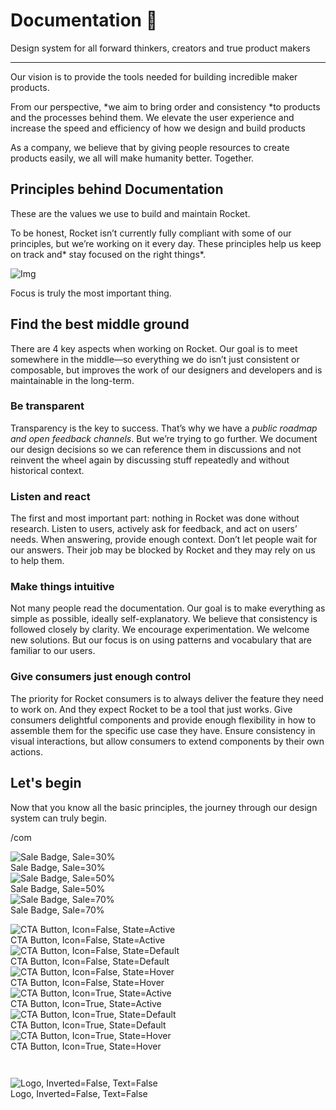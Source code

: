 
# Documentation 🚀

Design system for all forward thinkers, creators and true product makers

---

Our vision is to provide the tools needed for building incredible maker products.

From our perspective, *we aim to bring order and consistency *to products and the processes behind them. We elevate the user experience and increase the speed and efficiency of how we design and build products

As a company, we believe that by giving people resources to create products easily, we all will make humanity better. Together.

## Principles behind Documentation

These are the values we use to build and maintain Rocket.

To be honest, Rocket isn’t currently fully compliant with some of our principles, but we’re working on it every day. These principles help us keep on track and* stay focused on the right things*.

![Img](https://studio-assets.supernova.io/design-systems/14533/9289758a-6300-472a-bbc6-a57098081abf.jpeg?Expires=1990828800&Policy=eyJTdGF0ZW1lbnQiOlt7IlJlc291cmNlIjoiaHR0cHM6Ly9zdHVkaW8tYXNzZXRzLnN1cGVybm92YS5pby9kZXNpZ24tc3lzdGVtcy8xNDUzMy85Mjg5NzU4YS02MzAwLTQ3MmEtYmJjNi1hNTcwOTgwODFhYmYuanBlZyIsIkNvbmRpdGlvbiI6eyJEYXRlTGVzc1RoYW4iOnsiQVdTOkVwb2NoVGltZSI6MTk5MDgyODgwMH19fV19&Signature=E9DL6D-ZtS~4qaH18y5tnHC4gtpQUzZb85NmDFMuezn~MaWHPSumzBv6tXkxGqSgGyKh~9FaYnbfHkcJhU~4F~jdbuY70gbRxUpvnBtyCpz8o0mci-d2A9WoIZ3RGl11izD3c2WMfUaKhSaFlUw8cTGP-9vrqeUi58O2P4zYT9eAeyvOIFzQXgIgljhxiB9mIVU5a4j1vDL8ntJpagEZukKRskOgMrrB4LNQ-nRsvXFF7W5C5EkdoZPZf4jFxcQu2Yj6M9-bqNBXubYMsYYhEXqvqUOAnYVaE59E5PSSe43HKv2gp1ajSJ3ttHtTtCITO8Vyfh1FoTl03Z18ki8iZg__&Key-Pair-Id=APKAJGK34LCCAUR7N6LA)

Focus is truly the most important thing.

## Find the best middle ground

There are 4 key aspects when working on Rocket. Our goal is to meet somewhere in the middle—so everything we do isn’t just consistent or composable, but improves the work of our designers and developers and is maintainable in the long-term.

### Be transparent

Transparency is the key to success. That’s why we have a *public roadmap and open feedback channels*. But we’re trying to go further. We document our design decisions so we can reference them in discussions and not reinvent the wheel again by discussing stuff repeatedly and without historical context.

### Listen and react

The first and most important part: nothing in Rocket was done without research. Listen to users, actively ask for feedback, and act on users’ needs. When answering, provide enough context. Don’t let people wait for our answers. Their job may be blocked by Rocket and they may rely on us to help them.

### Make things intuitive

Not many people read the documentation. Our goal is to make everything as simple as possible, ideally self-explanatory. We believe that consistency is followed closely by clarity. We encourage experimentation. We welcome new solutions. But our focus is on using patterns and vocabulary that are familiar to our users.

### Give consumers just enough control

The priority for Rocket consumers is to always deliver the feature they need to work on. And they expect Rocket to be a tool that just works. Give consumers delightful components and provide enough flexibility in how to assemble them for the specific use case they have. Ensure consistency in visual interactions, but allow consumers to extend components by their own actions.

## Let's begin

Now that you know all the basic principles, the journey through our design system can truly begin.

/com

  
![Sale Badge, Sale=30%](https://studio-assets.supernova.io/design-systems/14533/301db08e-cf90-434e-920e-6e556afe1479.png?Expires=1990828800&Policy=eyJTdGF0ZW1lbnQiOlt7IlJlc291cmNlIjoiaHR0cHM6Ly9zdHVkaW8tYXNzZXRzLnN1cGVybm92YS5pby9kZXNpZ24tc3lzdGVtcy8xNDUzMy8zMDFkYjA4ZS1jZjkwLTQzNGUtOTIwZS02ZTU1NmFmZTE0NzkucG5nIiwiQ29uZGl0aW9uIjp7IkRhdGVMZXNzVGhhbiI6eyJBV1M6RXBvY2hUaW1lIjoxOTkwODI4ODAwfX19XX0_&Signature=ap8Ii7IXZhBSBOAeTyR8wTUKTvSdhQjccOIHwE0ogKoATbDncBuNHJwpGoJLgHPp-YBzzJf2tSZF7Ilh6ACrL4Mnyq7Cv52~d7RQjimmo6OIO2Rk54F~vfVMweEGPe1ZDStEgAMqD9KR0nGDKWYVFbgdBRguCch89qbrBb~XSwgEm3MahXcJeJKM7~qNovI6sm~DomVfRxqghyqfIx9PmleODq0QzCIg7GlZ56mq-~gm67dWyvhWGWNg7H88-Ej7DX42njD6iHvbEbJs2uM10TQmKaP0ghflQPMZ-~COHseInu6IBSbhqyHkTTameEDakKIEUF96JZxSSGoe~7X-tw__&Key-Pair-Id=APKAJGK34LCCAUR7N6LA)  
Sale Badge, Sale=30%  
![Sale Badge, Sale=50%](https://studio-assets.supernova.io/design-systems/14533/a6bfb24c-d099-4ff9-bd35-74eb7268502d.png?Expires=1990828800&Policy=eyJTdGF0ZW1lbnQiOlt7IlJlc291cmNlIjoiaHR0cHM6Ly9zdHVkaW8tYXNzZXRzLnN1cGVybm92YS5pby9kZXNpZ24tc3lzdGVtcy8xNDUzMy9hNmJmYjI0Yy1kMDk5LTRmZjktYmQzNS03NGViNzI2ODUwMmQucG5nIiwiQ29uZGl0aW9uIjp7IkRhdGVMZXNzVGhhbiI6eyJBV1M6RXBvY2hUaW1lIjoxOTkwODI4ODAwfX19XX0_&Signature=B~32BoLvNB2LuWdpuE1~FlVElyj0d5GeOf8tkMf7LhJpgV9gQ8w~xzUS8GzvhS9ICDoC0BnXguTcVgpO8CVdC9IXt6I~Lq8Fk4vLSelQHR4WbbHrBrpxUOFDwaBF71qGPveKIY1-mXnQ17rDBUY7TRjxUEIWRJeCrzFNPo4fL1Cegk8wbQNS4szpvPQYtovncvWptHpUASHxUYKWsAk8ryrt6RxwmNpGT-YKOHKO085sbu3RXcR2WzkF4xKXiKwv~jIXuboGGG1CvPXYvPhAS3yxXMgvhZn4HjTGkmfnWLubYBZzX7OY1mqoL8h58BBCKNtRWORHgSGMx8Yg21ougQ__&Key-Pair-Id=APKAJGK34LCCAUR7N6LA)  
Sale Badge, Sale=50%  
![Sale Badge, Sale=70%](https://studio-assets.supernova.io/design-systems/14533/46638756-a121-465e-ade4-699066f22823.png?Expires=1990828800&Policy=eyJTdGF0ZW1lbnQiOlt7IlJlc291cmNlIjoiaHR0cHM6Ly9zdHVkaW8tYXNzZXRzLnN1cGVybm92YS5pby9kZXNpZ24tc3lzdGVtcy8xNDUzMy80NjYzODc1Ni1hMTIxLTQ2NWUtYWRlNC02OTkwNjZmMjI4MjMucG5nIiwiQ29uZGl0aW9uIjp7IkRhdGVMZXNzVGhhbiI6eyJBV1M6RXBvY2hUaW1lIjoxOTkwODI4ODAwfX19XX0_&Signature=U2ugX--~b50z3HrGjcu5I~MoqUs5FdyCOk2F8j~55HL1gHRhYZ3nAQ34eQSR7Q7DgR0EqJ5THPzOBYzs~U7DYF5OrkAomnS1rdae-8DWp8eYH8SmIY8EESugzyB1~Oz7ama4wlQGlvt1Dq~I4ysAfh-QOVE-3JiYYnPdk5euoKKxyLmxdv251euuM5Xb5jON0rH2s7MbJcL1GNQYNeCMvbJrTlaAmlTWIXl6LaoVHK0cXq0CpsXZuf7TSDQpZV6yXipU5vGWqeu1mWinMmWFKNZv2kCVsHTRC1WzYkTkXHM3Mf-zPZOfNjqTyfHhNmVsoJEM30MgpQox~NcPeY51JQ__&Key-Pair-Id=APKAJGK34LCCAUR7N6LA)  
Sale Badge, Sale=70%  


  
![CTA Button, Icon=False, State=Active](https://studio-assets.supernova.io/design-systems/14533/ec5d0889-5b47-4bd0-a520-c9492f95778d.png?Expires=1990828800&Policy=eyJTdGF0ZW1lbnQiOlt7IlJlc291cmNlIjoiaHR0cHM6Ly9zdHVkaW8tYXNzZXRzLnN1cGVybm92YS5pby9kZXNpZ24tc3lzdGVtcy8xNDUzMy9lYzVkMDg4OS01YjQ3LTRiZDAtYTUyMC1jOTQ5MmY5NTc3OGQucG5nIiwiQ29uZGl0aW9uIjp7IkRhdGVMZXNzVGhhbiI6eyJBV1M6RXBvY2hUaW1lIjoxOTkwODI4ODAwfX19XX0_&Signature=l7bc~myE0yOKemZMMd2mJ0iuaPLjfYiCOOkVlgHoXAOhz8~DRmC74dziEgQRfdmqDBvk-OLf2-2iMAe00nOF9Sszg~uUHrqmfz0HH9eGV6C-iLxo5c5EczFt3syX61WjP-CBWjNOdmB2s6lrS6qrZjbUg5-vs~jZCudCDMBGAuUV5dZOHXp3E4OBXk9PoReGjXIIk3APSzK9hAM5oq~78xiJBXukLPpUFtya941wGN8hHthjTEvrvbCrp8yBtW-n0dP1SZRHq14YrjzQWjWtb7nr5MK0hgBnycrqMHhsnN1HxvslYHwVK5cgXGFRwRNm1mM6ZS6mpeU0T-mjeofPpw__&Key-Pair-Id=APKAJGK34LCCAUR7N6LA)  
CTA Button, Icon=False, State=Active  
![CTA Button, Icon=False, State=Default](https://studio-assets.supernova.io/design-systems/14533/d29770e2-3820-4b2a-b457-79bd30abc402.png?Expires=1990828800&Policy=eyJTdGF0ZW1lbnQiOlt7IlJlc291cmNlIjoiaHR0cHM6Ly9zdHVkaW8tYXNzZXRzLnN1cGVybm92YS5pby9kZXNpZ24tc3lzdGVtcy8xNDUzMy9kMjk3NzBlMi0zODIwLTRiMmEtYjQ1Ny03OWJkMzBhYmM0MDIucG5nIiwiQ29uZGl0aW9uIjp7IkRhdGVMZXNzVGhhbiI6eyJBV1M6RXBvY2hUaW1lIjoxOTkwODI4ODAwfX19XX0_&Signature=h3ABQIvfkDlVv-AqTsTwZKgmiLEyWjHTK3xElzF77kCUzQ7dGjI8rDZ20bcKmXIRz4UGeSXPv5mv2POAKe0pmkdM~054fCzPSGr6h5s6X~SGNaZwxAsoUdCp4yyga2ahFi01ijWBDBGgg325S4Ub7r5Z2Zva32Ooa83F2hDdWiKbmvOcB05fD~zAMTbBwIm-jM~IVE~MWCZfQr~BUqwcTyqZ7GeoT2h2qW1ji9RX~1MrDeKZhgAdvKj5V~jXMjvafMHNRQzZXMmZndItukRv3UkBAssMcLZNZeZFdtYS4lpnGaCXntD5uoSPApaZ0bItTKgxj89storWFqALWyN2Pg__&Key-Pair-Id=APKAJGK34LCCAUR7N6LA)  
CTA Button, Icon=False, State=Default  
![CTA Button, Icon=False, State=Hover](https://studio-assets.supernova.io/design-systems/14533/05ac1c00-8789-440f-bc1e-2b79c06120e8.png?Expires=1990828800&Policy=eyJTdGF0ZW1lbnQiOlt7IlJlc291cmNlIjoiaHR0cHM6Ly9zdHVkaW8tYXNzZXRzLnN1cGVybm92YS5pby9kZXNpZ24tc3lzdGVtcy8xNDUzMy8wNWFjMWMwMC04Nzg5LTQ0MGYtYmMxZS0yYjc5YzA2MTIwZTgucG5nIiwiQ29uZGl0aW9uIjp7IkRhdGVMZXNzVGhhbiI6eyJBV1M6RXBvY2hUaW1lIjoxOTkwODI4ODAwfX19XX0_&Signature=kmrXPC2mYQTV2exjNa0jw0Le71QaNN5MPtduFijMJfoPxAKD18SOcE4EH3Bt~~l8v4Tksbvf~JA8GLoEJciUDh3cwqnYQ-jrIIC4fiEwUxpSZsXjK6sDz-OKuN2hxfSXM6btToFtJJve~DcM2gomQ6DbnuP4W3CFe-DQc-DYQM4nfNkGG9az~EMeUH4FfOsJIFBS9PREZhxYXvpES2CWfUpPw6T2Mztn4aEoMjbNyMdyO02coyTeKqd7lbGxtMw6aQInvzM5OmARhd7VE-fCUSFFLOqAh9qfAPaghF5k-OoWPO8kjuztJFD4FSkmAb6Ca3Yayncd6QzpX2rJIAuk9w__&Key-Pair-Id=APKAJGK34LCCAUR7N6LA)  
CTA Button, Icon=False, State=Hover  
![CTA Button, Icon=True, State=Active](https://studio-assets.supernova.io/design-systems/14533/35930071-88e6-47cb-8b90-9aab23d64690.png?Expires=1990828800&Policy=eyJTdGF0ZW1lbnQiOlt7IlJlc291cmNlIjoiaHR0cHM6Ly9zdHVkaW8tYXNzZXRzLnN1cGVybm92YS5pby9kZXNpZ24tc3lzdGVtcy8xNDUzMy8zNTkzMDA3MS04OGU2LTQ3Y2ItOGI5MC05YWFiMjNkNjQ2OTAucG5nIiwiQ29uZGl0aW9uIjp7IkRhdGVMZXNzVGhhbiI6eyJBV1M6RXBvY2hUaW1lIjoxOTkwODI4ODAwfX19XX0_&Signature=iVnf0OBdXm~ciLQiwUZYpg0Vv-ueloxLRuNey5F5F2gMq-hPa29CGXUM9tELjtjRDLS898kGA8O7Ig2fvuP9-GQbaNqw9YUFb9ryI6ky0haNit5sFSmZCg-5ek5jsMaje6g3rgzDMf8mtLeOxcG4xUiqp2P4fH6rtLIeKPhUOEifn4Hb5Tq~jTycoe3epQPRrP3~fKHFPT9cN3-l-XgbRaKhlGWWVlDvspgQuHwBK0qq7GG0nmN7XqSEkwURO37gfJGMbf2NPy01MkZ-QCILniJnDYtFT-OoRx3zUKIxOVIdY9~K1~CWJLcysvVgz1eP8mocyGB2nXkJS5oAxD5pQA__&Key-Pair-Id=APKAJGK34LCCAUR7N6LA)  
CTA Button, Icon=True, State=Active  
![CTA Button, Icon=True, State=Default](https://studio-assets.supernova.io/design-systems/14533/d058e408-68ef-4970-adc4-56fbe66c127c.png?Expires=1990828800&Policy=eyJTdGF0ZW1lbnQiOlt7IlJlc291cmNlIjoiaHR0cHM6Ly9zdHVkaW8tYXNzZXRzLnN1cGVybm92YS5pby9kZXNpZ24tc3lzdGVtcy8xNDUzMy9kMDU4ZTQwOC02OGVmLTQ5NzAtYWRjNC01NmZiZTY2YzEyN2MucG5nIiwiQ29uZGl0aW9uIjp7IkRhdGVMZXNzVGhhbiI6eyJBV1M6RXBvY2hUaW1lIjoxOTkwODI4ODAwfX19XX0_&Signature=Vd7pKIqE5U7veflDytYh7SQ1AzYVR880YOKtcZMYEhgzk1Spj~XQH9oG-jm7rFvc6ukgPLbi30MFEpsDmjLAQbOoWs452UNnux613zCazZWMx795EtL67wNcFeQRQa7jPmgkBOe-1g~Jsyn~ohQK3BugZnXtd5WM1OaVRzvKrpWMUlnPZOieYcWcLJ4rNQTu6IhccAPj-7wyc0VK9u9TOPKGPzweNKuawvRQEdSMCtUqNKCUwaXL5hN4O6Oj0AbHacsipg4MU~DLccKj6cpfPERKX0mdNCBRVExtQjDhEU~hm-V8N7Oeh1k4YLhVqRld7qP5P9V2t3TK9ICy8ezjOg__&Key-Pair-Id=APKAJGK34LCCAUR7N6LA)  
CTA Button, Icon=True, State=Default  
![CTA Button, Icon=True, State=Hover](https://studio-assets.supernova.io/design-systems/14533/dd7c99f2-f515-4890-b475-b31dfa5d65fb.png?Expires=1990828800&Policy=eyJTdGF0ZW1lbnQiOlt7IlJlc291cmNlIjoiaHR0cHM6Ly9zdHVkaW8tYXNzZXRzLnN1cGVybm92YS5pby9kZXNpZ24tc3lzdGVtcy8xNDUzMy9kZDdjOTlmMi1mNTE1LTQ4OTAtYjQ3NS1iMzFkZmE1ZDY1ZmIucG5nIiwiQ29uZGl0aW9uIjp7IkRhdGVMZXNzVGhhbiI6eyJBV1M6RXBvY2hUaW1lIjoxOTkwODI4ODAwfX19XX0_&Signature=G-srqwnHbwLoJUH1kSIV0gDosET3XEiLrYm1pHVtIizYA9WBAqxzmjqwxHUmk4o6AAJLRzNnyemFzyF-FXluqvruTS2fe56HdU-0AMo3DP7Oh3LsEH1FbprvBbviSNRox4zsrNyQOXhtLF7ETrxmP5UMONi1ShYgUQN9EqVJXlxViPddaOuSYT~AN70FBol8~hErMh~EQVO0c0fwTvGBXhssURBSgAFoRF~QSOi~MwXB5yursJAhNSbCMUPkxuQV6YPt~nbluFJw3QyA~IktE80zNpM41STupAhDuQk8NE4k61LI7ffnDwasBvzjmEPKjBHJzoYV4yPYCeKGjfAXGA__&Key-Pair-Id=APKAJGK34LCCAUR7N6LA)  
CTA Button, Icon=True, State=Hover  


```javascript  
  
```

  
![Logo, Inverted=False, Text=False](https://studio-assets.supernova.io/design-systems/14533/b0630524-f6f1-4e6e-8ec3-63335f35e5b5.png?Expires=1990828800&Policy=eyJTdGF0ZW1lbnQiOlt7IlJlc291cmNlIjoiaHR0cHM6Ly9zdHVkaW8tYXNzZXRzLnN1cGVybm92YS5pby9kZXNpZ24tc3lzdGVtcy8xNDUzMy9iMDYzMDUyNC1mNmYxLTRlNmUtOGVjMy02MzMzNWYzNWU1YjUucG5nIiwiQ29uZGl0aW9uIjp7IkRhdGVMZXNzVGhhbiI6eyJBV1M6RXBvY2hUaW1lIjoxOTkwODI4ODAwfX19XX0_&Signature=ZDQdg8HmfTK6kQJYLYvlpXdeGX82gtljiiMY8woNo0YnYqOGJfCB3BWNqrLq7E2HYUtTv4Zf-DYZJO~-FNL6g4VBEh8k3SR~YdAjFSH3QB7yb5cdtZbkEmOUJlKuAIF7W1XwOTrZUmljIwhZiRnH5hBjGqZ~UgH-Lg9ANFsFHVC0KPcs~uvhcn6WxtE3MB80Gzw9SBIrexftSJ1kXp5Xa34T6Y4OyN9bND4YQfvopVI23-VqTywSZCV-lRUEfmBbRE9oxDPnvlYQAf10y8MI840l~gltl4rY~GJ1DupNQNAe19rtePrx384kPLRUCnS95-VBi7OuOz1J9GjPYeDXxA__&Key-Pair-Id=APKAJGK34LCCAUR7N6LA)  
Logo, Inverted=False, Text=False  


  
  
